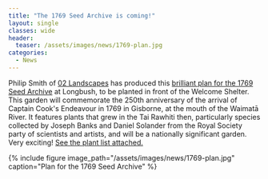 ```yaml
---
title: "The 1769 Seed Archive is coming!"
layout: single
classes: wide
header:
  teaser: /assets/images/news/1769-plan.jpg
categories:
  - News
---
```


Philip Smith of [02 Landscapes](http://www.o2landscapes.com/) has produced this [brilliant plan for the 1769 Seed Archive](/assets/documents/1769GardenPlan.pdf) at Longbush, to be planted in front of the Welcome Shelter. This garden will commemorate the 250th anniversary of the arrival of Captain Cook's Endeavour in 1769 in Gisborne, at the mouth of the Waimatā River. It features plants that grew in the Tai Rawhiti then, particularly species collected by Joseph Banks and Daniel Solander from the Royal Society party of scientists and artists, and will be a nationally significant garden. Very exciting! [See the plant list attached.](/assets/documents/1769PlantScheduleRevised.pdf)


{% include figure image_path="/assets/images/news/1769-plan.jpg" caption="Plan for the 1769 Seed Archive" %}
